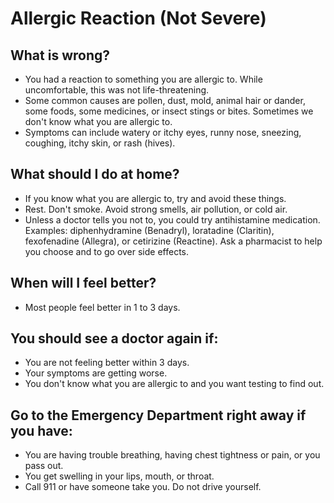 # Allergic Reaction (Not Severe)

## What is wrong?
- You had a reaction to something you are allergic to. While uncomfortable, this was not life-threatening.
- Some common causes are pollen, dust, mold, animal hair or dander, some foods, some medicines, or insect stings or bites. Sometimes we don't know what you are allergic to.
- Symptoms can include watery or itchy eyes, runny nose, sneezing, coughing, itchy skin, or rash (hives).

## What should I do at home?
- If you know what you are allergic to, try and avoid these things.
- Rest. Don't smoke. Avoid strong smells, air pollution, or cold air.
- Unless a doctor tells you not to, you could try antihistamine medication. Examples: diphenhydramine (Benadryl), loratadine (Claritin), fexofenadine (Allegra), or cetirizine (Reactine). Ask a pharmacist to help you choose and to go over side effects.

## When will I feel better?
- Most people feel better in 1 to 3 days.

## You should see a doctor again if:
- You are not feeling better within 3 days.
- Your symptoms are getting worse.
- You don't know what you are allergic to and you want testing to find out.

## Go to the Emergency Department right away if you have:
- You are having trouble breathing, having chest tightness or pain, or you pass out.
- You get swelling in your lips, mouth, or throat.
- Call 911 or have someone take you. Do not drive yourself.
